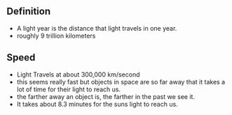 ## Definition
- A light year is the distance that light travels in one year. 
- roughly 9 trillion kilometers

## Speed
- Light Travels at about 300,000 km/second
- this seems really fast but objects in space are so far away that it takes a lot of time for their light to reach us. 
- the farther away an object is, the farther in the past we see it. 
- It takes about 8.3 minutes for the suns light to reach us.